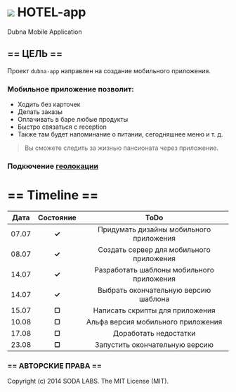 

![](https://avatars0.githubusercontent.com/u/6559911?s=28) HOTEL-app
=========

Dubna Mobile Application

## == ЦЕЛЬ ==

Проект `dubna-app` направлен на создание мобильного приложения.


### Мобильное приложение позволит:

* Ходить без карточек 
* Делать заказы
* Оплачивать в баре любые продукты
* Быстро связаться с reception 
* Также там будет напоминание о питании, сегодняшнее меню и т. д. 

> Вы сможете следить за жизнью пансионата через приложение.



### Подкючение [геолокации](geolocation.md)



# == Timeline ==

|  Дата  |Состояние|  ToDo                                         |
|:------:|:-------:|:---------------------------------------------:|
| 07.07  |  **✓**  |  Придумать дизайны мобильного приложения      |
| 08.07  |  **✓**  |   Создать сервер для мобильного приложения    |
| 14.07  |  **✓**  |   Разработать шаблоны мобильного приложения   |
| 14.07  |  **✓**  |   Выбрать окончательную версию шаблона        |
| 15.07  |  **▢**  |   Написать скрипты для приложения             |
| 10.08  |  **▢**  |   Альфа версия мобильного приложения          |
| 17.08  |  **▢**  |   Доработать недостатки                       |
| 23.08  |  **▢**  |   Запустить окончательную версию              |


### == АВТОРСКИЕ ПРАВА ==

Copyright (c) 2014 SODA LABS. The MIT License (MIT).

